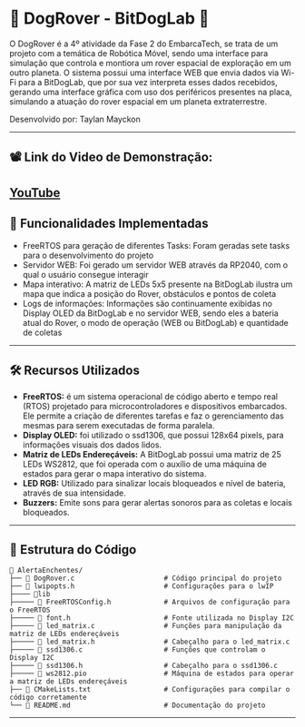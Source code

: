 # 🤖 DogRover - BitDogLab 🤖

O DogRover é a 4º atividade da Fase 2 do EmbarcaTech, se trata de um projeto com a temática de Robótica Móvel, sendo uma interface para simulação que controla e montiora um rover espacial de exploração em um outro planeta.
O sistema possui uma interface WEB que envia dados via Wi-Fi para a BitDogLab, que por sua vez interpreta esses dados recebidos, gerando uma interface gráfica com uso dos periféricos presentes na placa, simulando a atuação do rover espacial em um planeta extraterrestre.

Desenvolvido por: Taylan Mayckon

---
## 📽️ Link do Video de Demonstração:
[YouTube](https://youtu.be/0b_vUmmwDDg)
---

## 📌 **Funcionalidades Implementadas**

- FreeRTOS para geração de diferentes Tasks: Foram geradas sete tasks para o desenvolvimento do projeto
- Servidor WEB: Foi gerado um servidor WEB através da RP2040, com o qual o usuário consegue interagir
- Mapa interativo: A matriz de LEDs 5x5 presente na BitDogLab ilustra um mapa que indica a posição do Rover, obstáculos e pontos de coleta
- Logs de informações: Informações são continuamente exibidas no Display OLED da BitDogLab e no servidor WEB, sendo eles a bateria atual do Rover, o modo de operação (WEB ou BitDogLab) e quantidade de coletas

---

## 🛠 **Recursos Utilizados**

- **FreeRTOS:** é um sistema operacional de código aberto e tempo real (RTOS) projetado para microcontroladores e dispositivos embarcados. Ele permite a criação de diferentes tarefas e faz o gerenciamento das mesmas para serem executadas de forma paralela.
- **Display OLED:** foi utilizado o ssd1306, que possui 128x64 pixels, para informações visuais dos dados lidos.
- **Matriz de LEDs Endereçáveis:** A BitDogLab possui uma matriz de 25 LEDs WS2812, que foi operada com o auxílio de uma máquina de estados para gerar o mapa interativo do sistema.
- **LED RGB:** Utilizado para sinalizar locais bloqueados e nível de bateria, através de sua intensidade.
- **Buzzers:** Emite sons para gerar alertas sonoros para as coletas e locais bloqueados.

---

## 📂 **Estrutura do Código**

```
📂 AlertaEnchentes/
├── 📄 DogRover.c                      # Código principal do projeto
├── 📄 lwipopts.h                      # Configurações para o lwIP
├──── 📂lib
├───── 📄 FreeRTOSConfig.h             # Arquivos de configuração para o FreeRTOS
├───── 📄 font.h                       # Fonte utilizada no Display I2C
├───── 📄 led_matrix.c                 # Funções para manipulação da matriz de LEDs endereçáveis
├───── 📄 led_matrix.h                 # Cabeçalho para o led_matrix.c
├───── 📄 ssd1306.c                    # Funções que controlam o Display I2C
├───── 📄 ssd1306.h                    # Cabeçalho para o ssd1306.c
├───── 📄 ws2812.pio                   # Máquina de estados para operar a matriz de LEDs endereçáveis
├── 📄 CMakeLists.txt                  # Configurações para compilar o código corretamente
└── 📄 README.md                       # Documentação do projeto
```

---
